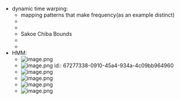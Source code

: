 - dynamic time warping:
	- mapping patterns that make frequency(as an example distinct)
	-
	-
	- Sakoe Chiba Bounds
	-
	-
- HMM:
	- ![image.png](../assets/image_1730638601196_0.png)
	- ![image.png](../assets/image_1730638666884_0.png)
	  id:: 67277338-0910-45a4-934a-4c09bb964960
	- ![image.png](../assets/image_1730639949827_0.png)
	- ![image.png](../assets/image_1730649985695_0.png)
	- ![image.png](../assets/image_1730650481963_0.png)
	- ![image.png](../assets/image_1730661800803_0.png)